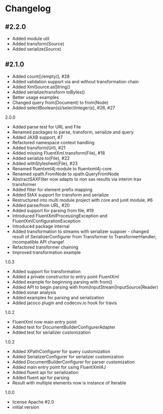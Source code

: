 # Changelog

## #2.2.0
* Added module util
* Added transform(Source)
* Added serialize(Source)

## #2.1.0
* Added count()/empty(), #28
* Added validation support via and without transformation chain
* Added XmlSource.asString()
* Added serialize/transform toBytes()
* Better usage examples
* Changed query from(Document) to from(Node)
* Added selectBoolean(s)/selectInteger(s), #26, #27

2.0.0
* Added parse test for URL and File
* Renamed packages to parse, transform, serialize and query
* Added JAXB support, #7
* Refactored namespace context handling
* Added transform(Url), #21
* Added missing FluentXml.transform(File), #18
* Added serialize.to(File), #22
* Added withStylesheet(File), #23
* Renamed fluentxml4j module to fluentxml4j-core
* Renamed xpath.FromNode to xpath.QueryFromNode
* AbstractSAXFilter now adapts to non sax results via interim trax transformer
* Added filter for element prefix mapping
* Added StAX support for transform and serialize
* Restructured into multi module project with core and junit module, #6
* Added parse/from URL, #20
* Added support for parsing from file, #19
* Introduced FluentXmlProcessingException and FluentXmlConfigurationException
* Introduced package internal
* Added transformation to streams with serializer suppoer - changed result of SerializerConfigurer from Transformer to TransformerHandler; incompatible API change!
* Refactored transformer chaining
* Improved transformation example

1.0.3
* Added support for transformation
* Added a private constructor to entry point FluentXml
* Added example for beginning parsing with from()
* Added API to begin parsing with from(InputStream|InputSource|Reader)
* Added sonar analysis
* Added examples for parsing and serialization
* Added jacoco plugin and codecov.io hook for travis

1.0.2
* FluentXml now main entry point
* Added test for DocumentBuilderConfigurerAdapter
* Added test for serializer customization

1.0.2
* Added XPathConfigurer for query customization
* Added SerializerConfigurer for serializer customization
* Added DocumentBuilderConfigurer for parser customization
* Added main entry point for using FluentXml4J
* Added fluent api for serialization
* Added fluent api for parsing
* Result with multiple elements now is instance of Iterable

1.0.0
* license Apache #2.0
* initial version
